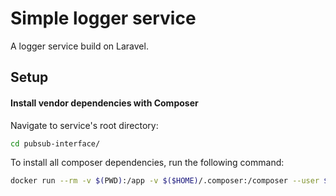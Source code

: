 # Simple logger service

A logger service build on Laravel.

Setup
-----------
#### Install vendor dependencies with Composer
Navigate to service's root directory:
```bash
cd pubsub-interface/
```

To install all composer dependencies, run the following command:
```bash
docker run --rm -v $(PWD):/app -v $($HOME)/.composer:/composer --user $(id -u):$(id -g) composer install --optimize-autoloader --no-interaction --no-progress --no-scripts
```


